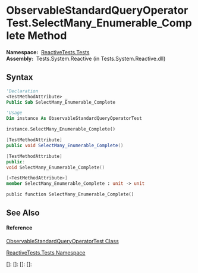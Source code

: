 # ObservableStandardQueryOperatorTest.SelectMany\_Enumerable\_Complete Method

**Namespace:**  [ReactiveTests.Tests](ReactiveTests.Tests\ReactiveTests.Tests.md)  
**Assembly:**  Tests.System.Reactive (in Tests.System.Reactive.dll)

## Syntax

```vb
'Declaration
<TestMethodAttribute> _
Public Sub SelectMany_Enumerable_Complete
```

```vb
'Usage
Dim instance As ObservableStandardQueryOperatorTest

instance.SelectMany_Enumerable_Complete()
```

```csharp
[TestMethodAttribute]
public void SelectMany_Enumerable_Complete()
```

```c++
[TestMethodAttribute]
public:
void SelectMany_Enumerable_Complete()
```

```fsharp
[<TestMethodAttribute>]
member SelectMany_Enumerable_Complete : unit -> unit 
```

```jscript
public function SelectMany_Enumerable_Complete()
```

## See Also

#### Reference

[ObservableStandardQueryOperatorTest Class](ObservableStandardQueryOperatorTest\ObservableStandardQueryOperatorTest.md)

[ReactiveTests.Tests Namespace](ReactiveTests.Tests\ReactiveTests.Tests.md)

[]: 
[]: 
[]: 
[]: 